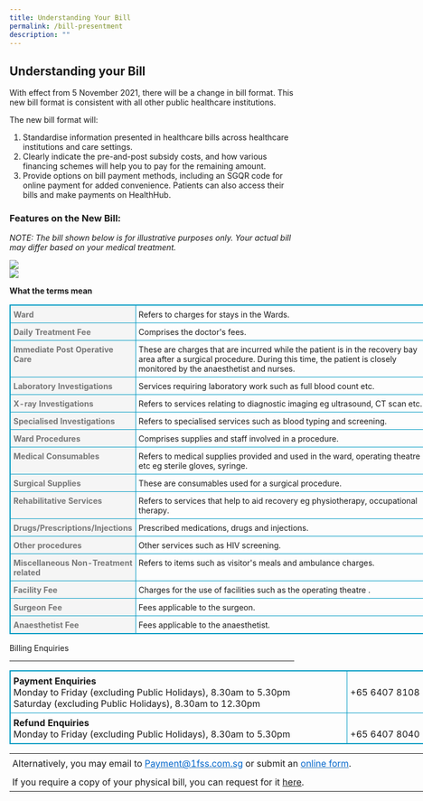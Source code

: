 ```yaml
---
title: Understanding Your Bill
permalink: /bill-presentment
description: ""
---
```

Understanding your Bill
-----------------------

With effect from 5 November 2021, there will be a change in bill format. This new bill format is consistent with all other public healthcare institutions.

The new bill format will:

1.   Standardise information presented in healthcare bills across healthcare institutions and care settings.
2.   Clearly indicate the pre-and-post subsidy costs, and how various financing schemes will help you to pay for the remaining amount.
3.   Provide options on bill payment methods, including an SGQR code for online payment for added convenience. Patients can also access their bills and make payments on HealthHub.

### Features on the New Bill:
_NOTE: The bill shown below is for illustrative purposes only. Your actual bill may differ based on your medical treatment._

![](https://www.kkh.com.sg/patient-care/PublishingImages/bill-01.png)  
![](https://www.kkh.com.sg/patient-care/PublishingImages/bill-02.png)

**What the terms mean**

<table class="ms-rteTable-5" cellspacing="5" cellpadding="5" style="box-sizing: border-box; border: 1px solid rgb(0, 154, 195); border-collapse: collapse; border-spacing: 0px; background-color: transparent; width: 740px; font-size: 16px;"><tbody style="box-sizing: border-box; font-size: 14px;"><tr class="ms-rteTableEvenRow-5" style="box-sizing: border-box; font-size: 14px;"><th align="left" class="ms-rteTableFirstCol-5" bgcolor="#f5f5f5" scope="row" style="box-sizing: border-box; padding: 7px 5px 6px; text-align: left; vertical-align: top; color: rgb(119, 119, 119); font-weight: normal; border: 1px solid rgb(0, 154, 195); width: 221.625px; font-size: 14px;"><strong style="box-sizing: border-box; font-weight: 700; font-size: 14px;">Ward</strong><br style="box-sizing: border-box; font-size: 14px;"></th><td class="ms-rteTableOddCol-5" style="box-sizing: border-box; padding: 7px 5px 6px; vertical-align: top; border: 1px solid rgb(0, 154, 195); width: 517.162px; font-size: 14px;">Refers to charges for stays in the Wards.</td></tr><tr class="ms-rteTableOddRow-5" style="box-sizing: border-box; font-size: 14px;"><th align="left" class="ms-rteTableFirstCol-5" bgcolor="#f5f5f5" scope="row" style="box-sizing: border-box; padding: 7px 5px 6px; text-align: left; vertical-align: top; color: rgb(119, 119, 119); font-weight: normal; border: 1px solid rgb(0, 154, 195); width: 221.625px; font-size: 14px;"><strong style="box-sizing: border-box; font-weight: 700; font-size: 14px;">Daily Treatment Fee</strong><br style="box-sizing: border-box; font-size: 14px;"></th><td class="ms-rteTableOddCol-5" style="box-sizing: border-box; padding: 7px 5px 6px; vertical-align: top; border: 1px solid rgb(0, 154, 195); width: 517.162px; font-size: 14px;">Comprises the doctor's fees.</td></tr><tr class="ms-rteTableEvenRow-5" style="box-sizing: border-box; font-size: 14px;"><th align="left" class="ms-rteTableFirstCol-5" bgcolor="#f5f5f5" scope="row" style="box-sizing: border-box; padding: 7px 5px 6px; text-align: left; vertical-align: top; color: rgb(119, 119, 119); font-weight: normal; border: 1px solid rgb(0, 154, 195); width: 221.625px; font-size: 14px;"><strong style="box-sizing: border-box; font-weight: 700; font-size: 14px;">Immediate Post Operative Care</strong></th><td class="ms-rteTableOddCol-5" style="box-sizing: border-box; padding: 7px 5px 6px; vertical-align: top; border: 1px solid rgb(0, 154, 195); width: 517.162px; font-size: 14px;">These are charges that are incurred while the patient is in the recovery bay area after a surgical procedure. During this time, the patient is closely monitored by the anaesthetist and nurses.</td></tr><tr class="ms-rteTableOddRow-5" style="box-sizing: border-box; font-size: 14px;"><th align="left" class="ms-rteTableFirstCol-5" bgcolor="#f5f5f5" scope="row" style="box-sizing: border-box; padding: 7px 5px 6px; text-align: left; vertical-align: top; color: rgb(119, 119, 119); font-weight: normal; border: 1px solid rgb(0, 154, 195); width: 221.625px; font-size: 14px;"><strong style="box-sizing: border-box; font-weight: 700; font-size: 14px;">Laboratory Investigations</strong></th><td class="ms-rteTableOddCol-5" style="box-sizing: border-box; padding: 7px 5px 6px; vertical-align: top; border: 1px solid rgb(0, 154, 195); width: 517.162px; font-size: 14px;">Services requiring laboratory work such as full blood count etc.</td></tr><tr class="ms-rteTableEvenRow-5" style="box-sizing: border-box; font-size: 14px;"><th align="left" class="ms-rteTableFirstCol-5" bgcolor="#f5f5f5" scope="row" style="box-sizing: border-box; padding: 7px 5px 6px; text-align: left; vertical-align: top; color: rgb(119, 119, 119); font-weight: normal; border: 1px solid rgb(0, 154, 195); width: 221.625px; font-size: 14px;"><strong style="box-sizing: border-box; font-weight: 700; font-size: 14px;">X-ray Investigations</strong><br style="box-sizing: border-box; font-size: 14px;"></th><td class="ms-rteTableOddCol-5" style="box-sizing: border-box; padding: 7px 5px 6px; vertical-align: top; border: 1px solid rgb(0, 154, 195); width: 517.162px; font-size: 14px;">Refers to services relating to diagnostic imaging eg ultrasound, CT scan etc.</td></tr><tr class="ms-rteTableOddRow-5" style="box-sizing: border-box; font-size: 14px;"><th align="left" class="ms-rteTableFirstCol-5" bgcolor="#f5f5f5" scope="row" style="box-sizing: border-box; padding: 7px 5px 6px; text-align: left; vertical-align: top; color: rgb(119, 119, 119); font-weight: normal; border: 1px solid rgb(0, 154, 195); width: 221.625px; font-size: 14px;"><strong style="box-sizing: border-box; font-weight: 700; font-size: 14px;">Specialised Investigations</strong></th><td class="ms-rteTableOddCol-5" style="box-sizing: border-box; padding: 7px 5px 6px; vertical-align: top; border: 1px solid rgb(0, 154, 195); width: 517.162px; font-size: 14px;">Refers to specialised services such as blood typing and screening.</td></tr><tr class="ms-rteTableEvenRow-5" style="box-sizing: border-box; font-size: 14px;"><th align="left" class="ms-rteTableFirstCol-5" bgcolor="#f5f5f5" scope="row" style="box-sizing: border-box; padding: 7px 5px 6px; text-align: left; vertical-align: top; color: rgb(119, 119, 119); font-weight: normal; border: 1px solid rgb(0, 154, 195); width: 221.625px; font-size: 14px;"><strong style="box-sizing: border-box; font-weight: 700; font-size: 14px;">Ward Procedures</strong><br style="box-sizing: border-box; font-size: 14px;"></th><td class="ms-rteTableOddCol-5" style="box-sizing: border-box; padding: 7px 5px 6px; vertical-align: top; border: 1px solid rgb(0, 154, 195); width: 517.162px; font-size: 14px;">Comprises supplies and staff involved in a procedure.</td></tr><tr class="ms-rteTableOddRow-5" style="box-sizing: border-box; font-size: 14px;"><th align="left" class="ms-rteTableFirstCol-5" bgcolor="#f5f5f5" scope="row" style="box-sizing: border-box; padding: 7px 5px 6px; text-align: left; vertical-align: top; color: rgb(119, 119, 119); font-weight: normal; border: 1px solid rgb(0, 154, 195); width: 221.625px; font-size: 14px;"><strong style="box-sizing: border-box; font-weight: 700; font-size: 14px;">Medical Consumables</strong></th><td class="ms-rteTableOddCol-5" style="box-sizing: border-box; padding: 7px 5px 6px; vertical-align: top; border: 1px solid rgb(0, 154, 195); width: 517.162px; font-size: 14px;">Refers to medical supplies provided and used in the ward, operating theatre etc eg sterile gloves, syringe.<br style="box-sizing: border-box; font-size: 14px;"></td></tr><tr class="ms-rteTableEvenRow-5" style="box-sizing: border-box; font-size: 14px;"><th align="left" class="ms-rteTableFirstCol-5" bgcolor="#f5f5f5" scope="row" style="box-sizing: border-box; padding: 7px 5px 6px; text-align: left; vertical-align: top; color: rgb(119, 119, 119); font-weight: normal; border: 1px solid rgb(0, 154, 195); width: 221.625px; font-size: 14px;"><strong style="box-sizing: border-box; font-weight: 700; font-size: 14px;">Surgical Supplies</strong></th><td class="ms-rteTableOddCol-5" style="box-sizing: border-box; padding: 7px 5px 6px; vertical-align: top; border: 1px solid rgb(0, 154, 195); width: 517.162px; font-size: 14px;">These are consumables used for a surgical procedure.</td></tr><tr class="ms-rteTableOddRow-5" style="box-sizing: border-box; font-size: 14px;"><th align="left" class="ms-rteTableFirstCol-5" bgcolor="#f5f5f5" scope="row" style="box-sizing: border-box; padding: 7px 5px 6px; text-align: left; vertical-align: top; color: rgb(119, 119, 119); font-weight: normal; border: 1px solid rgb(0, 154, 195); width: 221.625px; font-size: 14px;"><strong style="box-sizing: border-box; font-weight: 700; font-size: 14px;">Rehabilitative Services</strong></th><td class="ms-rteTableOddCol-5" style="box-sizing: border-box; padding: 7px 5px 6px; vertical-align: top; border: 1px solid rgb(0, 154, 195); width: 517.162px; font-size: 14px;">Refers to services that help to aid recovery eg physiotherapy, occupational therapy.</td></tr><tr class="ms-rteTableEvenRow-5" style="box-sizing: border-box; font-size: 14px;"><th align="left" class="ms-rteTableFirstCol-5" bgcolor="#f5f5f5" scope="row" style="box-sizing: border-box; padding: 7px 5px 6px; text-align: left; vertical-align: top; color: rgb(119, 119, 119); font-weight: normal; border: 1px solid rgb(0, 154, 195); width: 221.625px; font-size: 14px;"><strong style="box-sizing: border-box; font-weight: 700; font-size: 14px;">Drugs/Prescriptions/Injections</strong></th><td class="ms-rteTableOddCol-5" style="box-sizing: border-box; padding: 7px 5px 6px; vertical-align: top; border: 1px solid rgb(0, 154, 195); width: 517.162px; font-size: 14px;">Prescribed medications, drugs and injections.</td></tr><tr class="ms-rteTableOddRow-5" style="box-sizing: border-box; font-size: 14px;"><th align="left" class="ms-rteTableFirstCol-5" bgcolor="#f5f5f5" scope="row" style="box-sizing: border-box; padding: 7px 5px 6px; text-align: left; vertical-align: top; color: rgb(119, 119, 119); font-weight: normal; border: 1px solid rgb(0, 154, 195); width: 221.625px; font-size: 14px;"><strong style="box-sizing: border-box; font-weight: 700; font-size: 14px;">Other procedures</strong></th><td class="ms-rteTableOddCol-5" style="box-sizing: border-box; padding: 7px 5px 6px; vertical-align: top; border: 1px solid rgb(0, 154, 195); width: 517.162px; font-size: 14px;">Other services such as HIV screening.</td></tr><tr class="ms-rteTableEvenRow-5" style="box-sizing: border-box; font-size: 14px;"><th align="left" class="ms-rteTableFirstCol-5" bgcolor="#f5f5f5" scope="row" style="box-sizing: border-box; padding: 7px 5px 6px; text-align: left; vertical-align: top; color: rgb(119, 119, 119); font-weight: normal; border: 1px solid rgb(0, 154, 195); width: 221.625px; font-size: 14px;"><strong style="box-sizing: border-box; font-weight: 700; font-size: 14px;">Miscellaneous Non-Treatment related</strong></th><td class="ms-rteTableOddCol-5" style="box-sizing: border-box; padding: 7px 5px 6px; vertical-align: top; border: 1px solid rgb(0, 154, 195); width: 517.162px; font-size: 14px;">Refers to items such as&nbsp;visitor's meals and ambulance charges.</td></tr><tr class="ms-rteTableOddRow-5" style="box-sizing: border-box; font-size: 14px;"><th align="left" class="ms-rteTableFirstCol-5" bgcolor="#f5f5f5" scope="row" style="box-sizing: border-box; padding: 7px 5px 6px; text-align: left; vertical-align: top; color: rgb(119, 119, 119); font-weight: normal; border: 1px solid rgb(0, 154, 195); width: 221.625px; font-size: 14px;"><strong style="box-sizing: border-box; font-weight: 700; font-size: 14px;">Facility Fee</strong></th><td class="ms-rteTableOddCol-5" style="box-sizing: border-box; padding: 7px 5px 6px; vertical-align: top; border: 1px solid rgb(0, 154, 195); width: 517.162px; font-size: 14px;">Charges for the use of facilities such as the operating theatre .</td></tr><tr class="ms-rteTableEvenRow-5" style="box-sizing: border-box; font-size: 14px;"><th align="left" class="ms-rteTableFirstCol-5" bgcolor="#f5f5f5" scope="row" style="box-sizing: border-box; padding: 7px 5px 6px; text-align: left; vertical-align: top; color: rgb(119, 119, 119); font-weight: normal; border: 1px solid rgb(0, 154, 195); width: 221.625px; font-size: 14px;"><strong style="box-sizing: border-box; font-weight: 700; font-size: 14px;">Surgeon Fee</strong></th><td class="ms-rteTableOddCol-5" style="box-sizing: border-box; padding: 7px 5px 6px; vertical-align: top; border: 1px solid rgb(0, 154, 195); width: 517.162px; font-size: 14px;">Fees applicable to the surgeon.</td></tr><tr class="ms-rteTableOddRow-5" style="box-sizing: border-box; font-size: 14px;"><th align="left" class="ms-rteTableFirstCol-5" bgcolor="#f5f5f5" scope="row" style="box-sizing: border-box; padding: 7px 5px 6px; text-align: left; vertical-align: top; color: rgb(119, 119, 119); font-weight: normal; border: 1px solid rgb(0, 154, 195); width: 221.625px; font-size: 14px;"><strong style="box-sizing: border-box; font-weight: 700; font-size: 14px;">Anaesthetist Fee</strong></th><td class="ms-rteTableOddCol-5" style="box-sizing: border-box; padding: 7px 5px 6px; vertical-align: top; border: 1px solid rgb(0, 154, 195); width: 517.162px; font-size: 14px;">Fees applicable to the anaesthetist.</td></tr></tbody></table>

  

Billing Enquiries  

--------------------

<table class="tbl ms-rteTable-5" style="box-sizing: border-box; border: 1px solid rgb(0, 154, 195); border-collapse: collapse; border-spacing: 0px; background-color: transparent; width: 855px; font-size: 16px;"><tbody style="box-sizing: border-box; font-size: 16px;"><tr class="ms-rteTableEvenRow-5" style="box-sizing: border-box; font-size: 16px;"><td class="ms-rteTableEvenCol-5" rowspan="1" colspan="1" style="box-sizing: border-box; padding: 7px 5px 6px; vertical-align: top; border: 1px solid rgb(0, 154, 195); width: 597.656px; font-size: 16px;"><strong style="box-sizing: border-box; font-weight: 700; font-size: 16px;">Payment Enquiries</strong><br style="box-sizing: border-box; font-size: 16px;">Monday to Friday (excluding Public Holidays), 8.30am to 5.30pm<br style="box-sizing: border-box; font-size: 16px;">Saturday (excluding Public Holidays), 8.30am to 12.30pm<br style="box-sizing: border-box; font-size: 16px;"></td><td class="ms-rteTableOddCol-5" style="box-sizing: border-box; padding: 7px 5px 6px; vertical-align: top; border: 1px solid rgb(0, 154, 195); width: 256.144px; font-size: 16px;"><br style="box-sizing: border-box; font-size: 16px;">+65 6407 8108<br style="box-sizing: border-box; font-size: 16px;"></td></tr><tr class="ms-rteTableOddRow-5" style="box-sizing: border-box; font-size: 16px;"><td class="ms-rteTableEvenCol-5" rowspan="1" colspan="1" style="box-sizing: border-box; padding: 7px 5px 6px; vertical-align: top; border: 1px solid rgb(0, 154, 195); width: 597.656px; font-size: 16px;"><span style="box-sizing: border-box; line-height: normal !important; font-size: 16px; font-weight: 700;">Refund Enquiries</span><br style="box-sizing: border-box; font-size: 16px;">Monday to Friday (excluding Public Holidays), 8.30am to 5.30pm<br style="box-sizing: border-box; font-size: 16px;"></td><td class="ms-rteTableOddCol-5" style="box-sizing: border-box; padding: 7px 5px 6px; vertical-align: top; border: 1px solid rgb(0, 154, 195); width: 256.144px; font-size: 16px;"><br style="box-sizing: border-box; font-size: 16px;">+65 6407 8040<br style="box-sizing: border-box; font-size: 16px;"></td></tr></tbody></table>

  

<table class="ms-rteTable-0" cellspacing="0" style="box-sizing: border-box; border-width: 0px; border-collapse: collapse; border-spacing: 0px; background-color: transparent; border-style: none; width: 855px;"><tbody style="box-sizing: border-box;"><tr class="ms-rteTableEvenRow-0" style="box-sizing: border-box;"><td class="ms-rteTableEvenCol-0" rowspan="1" colspan="2" style="box-sizing: border-box; padding: 7px 5px 6px; vertical-align: top; width: 855px;">​Alternatively, you may email to<span>&nbsp;</span><a href="mailto:payment@1fss.com.sg" shape="rect" style="box-sizing: border-box; color: rgb(51, 122, 183); text-decoration: none; background-color: transparent; font-size: 16px;"><span style="box-sizing: border-box; line-height: normal !important; text-decoration: underline;"><font color="#0066cc" style="box-sizing: border-box;">Payment@1fss.com.sg</font></span></a><span>&nbsp;</span>or submit an<span>&nbsp;</span><a href="https://for.sg/askshs" target="_blank" shape="rect" style="box-sizing: border-box; color: rgb(51, 122, 183); text-decoration: none; background-color: transparent; font-size: 16px;"><span style="box-sizing: border-box; line-height: normal !important; text-decoration: underline;"><font color="#0066cc" style="box-sizing: border-box;">online form</font></span></a>.</td></tr><tr class="ms-rteTableOddRow-0" style="box-sizing: border-box;"><td class="ms-rteTableEvenCol-0" colspan="2" style="box-sizing: border-box; padding: 7px 5px 6px; vertical-align: top; width: 855px;">​If you require a copy of your physical bill, you can request for it <A HREF="https://for.sg/shsbill">here</a>. ​</td></tr></tbody></table>
